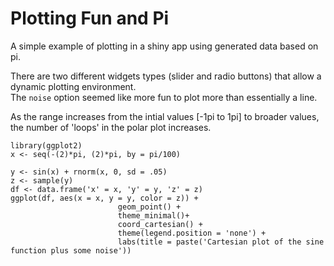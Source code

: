 # Plotting Fun and Pi
A simple example of plotting in a shiny app using generated data based on pi.

There are two different widgets types (slider and radio buttons) that allow a dynamic plotting environment.  
The `noise` option seemed like more fun to plot more than essentially a line.  

As the range increases from the intial values [-1pi to 1pi] to broader values, the number of 'loops' in the
polar plot increases.

```{r}
library(ggplot2)
x <- seq(-(2)*pi, (2)*pi, by = pi/100)

y <- sin(x) + rnorm(x, 0, sd = .05)
z <- sample(y)
df <- data.frame('x' = x, 'y' = y, 'z' = z)
ggplot(df, aes(x = x, y = y, color = z)) +
                        geom_point() +
                        theme_minimal()+
                        coord_cartesian() +
                        theme(legend.position = 'none') +
                        labs(title = paste('Cartesian plot of the sine function plus some noise'))
                        
```                        
